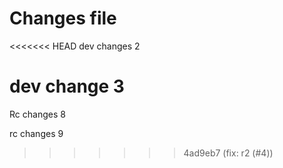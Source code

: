 # Changes file

<<<<<<< HEAD
dev changes 2

dev change 3
=======
Rc changes 8

rc changes 9
>>>>>>> 4ad9eb7 (fix: r2 (#4))
